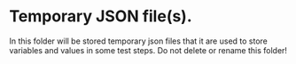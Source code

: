 # Temporary JSON file(s).
In this folder will be stored temporary json files that it are used to store variables and values in some test steps. Do not delete or rename this folder!
